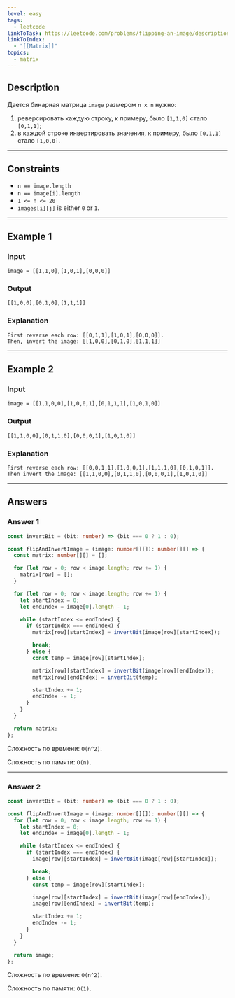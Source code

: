 ```yaml
---
level: easy
tags:
  - leetcode
linkToTask: https://leetcode.com/problems/flipping-an-image/description/
linkToIndex:
  - "[[Matrix]]"
topics:
  - matrix
---
```

## Description

Дается бинарная матрица `image` размером `n x n` нужно:
1. реверсировать каждую строку, к примеру, было `[1,1,0]` стало `[0,1,1]`;
2. в каждой строке инвертировать значения, к примеру, было `[0,1,1]` стало `[1,0,0]`.

---
## Constraints

- `n == image.length`
- `n == image[i].length`
- `1 <= n <= 20`
- `images[i][j]` is either `0` or `1`.

---
## Example 1

### Input

```
image = [[1,1,0],[1,0,1],[0,0,0]]
```
### Output

```
[[1,0,0],[0,1,0],[1,1,1]]
```
### Explanation

```
First reverse each row: [[0,1,1],[1,0,1],[0,0,0]].
Then, invert the image: [[1,0,0],[0,1,0],[1,1,1]]
```

---
## Example 2

### Input

```
image = [[1,1,0,0],[1,0,0,1],[0,1,1,1],[1,0,1,0]]
```
### Output

```
[[1,1,0,0],[0,1,1,0],[0,0,0,1],[1,0,1,0]]
```
### Explanation

```
First reverse each row: [[0,0,1,1],[1,0,0,1],[1,1,1,0],[0,1,0,1]].
Then invert the image: [[1,1,0,0],[0,1,1,0],[0,0,0,1],[1,0,1,0]]
```

---
## Answers

### Answer 1

```typescript
const invertBit = (bit: number) => (bit === 0 ? 1 : 0);

const flipAndInvertImage = (image: number[][]): number[][] => {
  const matrix: number[][] = [];

  for (let row = 0; row < image.length; row += 1) {
    matrix[row] = [];
  }

  for (let row = 0; row < image.length; row += 1) {
    let startIndex = 0;
    let endIndex = image[0].length - 1;

    while (startIndex <= endIndex) {
      if (startIndex === endIndex) {
        matrix[row][startIndex] = invertBit(image[row][startIndex]);

        break;
      } else {
        const temp = image[row][startIndex];

        matrix[row][startIndex] = invertBit(image[row][endIndex]);
        matrix[row][endIndex] = invertBit(temp);

        startIndex += 1;
        endIndex -= 1;
      }
    }
  }

  return matrix;
};

```

Сложность по времени: `O(n^2)`.

Сложность по памяти: `O(n)`.

---
### Answer 2

```typescript
const invertBit = (bit: number) => (bit === 0 ? 1 : 0);

const flipAndInvertImage = (image: number[][]): number[][] => {
  for (let row = 0; row < image.length; row += 1) {
    let startIndex = 0;
    let endIndex = image[0].length - 1;

    while (startIndex <= endIndex) {
      if (startIndex === endIndex) {
        image[row][startIndex] = invertBit(image[row][startIndex]);

        break;
      } else {
        const temp = image[row][startIndex];

        image[row][startIndex] = invertBit(image[row][endIndex]);
        image[row][endIndex] = invertBit(temp);

        startIndex += 1;
        endIndex -= 1;
      }
    }
  }

  return image;
};
```

Сложность по времени: `O(n^2)`.

Сложность по памяти: `O(1)`.

